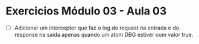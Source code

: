 # Exercicios Módulo 03 - Aula 03

- [ ] Adicionar um interceptor que faz o log do request na entrada e do response na saída apenas quando um atom DBG estiver com valor true.
